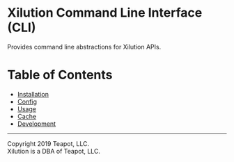 # Xilution Command Line Interface (CLI)

Provides command line abstractions for Xilution APIs.

# Table of Contents

* [Installation](./docs/installation.md)
* [Config](docs/config.md)
* [Usage](./docs/usage.md)
* [Cache](docs/cache.md)
* [Development](./docs/development.md)

---
Copyright 2019 Teapot, LLC.  
Xilution is a DBA of Teapot, LLC.
